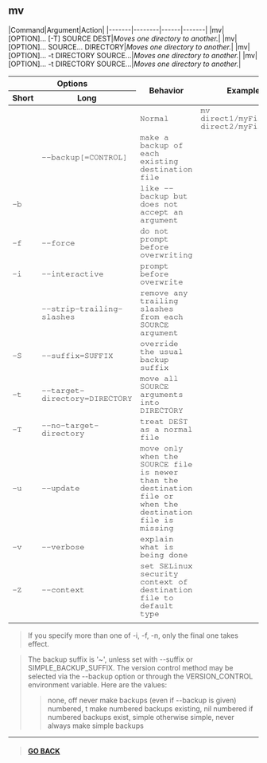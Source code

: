 
## mv

|Command|Argument|Action|
|-------|--------|------|-------|
|mv|[OPTION]... [-T] SOURCE DEST|*Moves one directory to another.*|
|mv|[OPTION]... SOURCE... DIRECTORY|*Moves one directory to another.*|
|mv|[OPTION]... -t DIRECTORY SOURCE...|*Moves one directory to another.*|
|mv|[OPTION]... -t DIRECTORY SOURCE...|*Moves one directory to another.*|

<table>
    <thead>
        <tr>
            <th colspan="2">Options</th>
            <th rowspan="2">Behavior</th>
            <th rowspan="2">Example</th>
        </tr>
        <tr>
            <th>Short</th>
            <th>Long</th>
        </tr>
    </thead>
    <tbody style="font-family: FreeMono, monospace;">
        <tr>
            <td></td>
            <td></td>
            <td>Normal</td>
            <td>mv direct1/myFile.txt direct2/myFile.txt</td>
        </tr>
        <tr>
            <td></td>
            <td>--backup[=CONTROL]</td>
            <td>make a backup of each existing destination file</td>
            <td></td>
        </tr>
        <tr>
            <td>-b</td>
            <td></td>
            <td>like --backup but does not accept an argument</td>
            <td></td>
        </tr>
        <tr>
            <td>-f</td>
            <td>--force</td>
            <td>do not prompt before overwriting</td>
            <td></td>
        </tr>
        <tr>
            <td>-i</td>
            <td>--interactive</td>
            <td>prompt before overwrite</td>
            <td></td>
        </tr>
        <tr>
            <td></td>
            <td>--strip-trailing-slashes</td>
            <td>remove any trailing slashes from each SOURCE argument</td>
            <td></td>
        </tr>
        <tr>
            <td>-S</td>
            <td>--suffix=SUFFIX</td>
            <td>override the usual backup suffix</td>
            <td></td>
        </tr>
        <tr>
            <td>-t</td>
            <td>--target-directory=DIRECTORY</td>
            <td>move all SOURCE arguments into DIRECTORY</td>
            <td></td>
        </tr>
        <tr>
            <td>-T</td>
            <td>--no-target-directory</td>
            <td>treat DEST as a normal file</td>
            <td></td>
        </tr>
        <tr>
            <td>-u</td>
            <td>--update</td>
            <td>move only when the SOURCE file is newer than the destination file or when the destination file is missing</td>
            <td></td>
        </tr>
        <tr>
            <td>-v</td>
            <td>--verbose</td>
            <td>explain what is being done</td>
            <td></td>
        </tr>
        <tr>
            <td>-Z</td>
            <td>--context</td>
            <td>set SELinux security context of destination file to default type</td>
            <td></td>
        </tr>
        <tr>
            <td></td>
            <td></td>
            <td></td>
            <td></td>
        </tr>
    </tbody>
</table>

>If you specify more than one of -i, -f, -n, only the final one takes effect.

>The backup suffix is '~', unless set with --suffix or SIMPLE_BACKUP_SUFFIX.
 The version control method may be selected via the --backup option or through the VERSION_CONTROL environment variable.  Here are the values:
  >>none, off never make backups (even if --backup is given)
    numbered, t make numbered backups
    existing, nil numbered if numbered backups exist, simple otherwise
    simple, never always make simple backups


---

> #### [GO BACK](../../annotations.md)